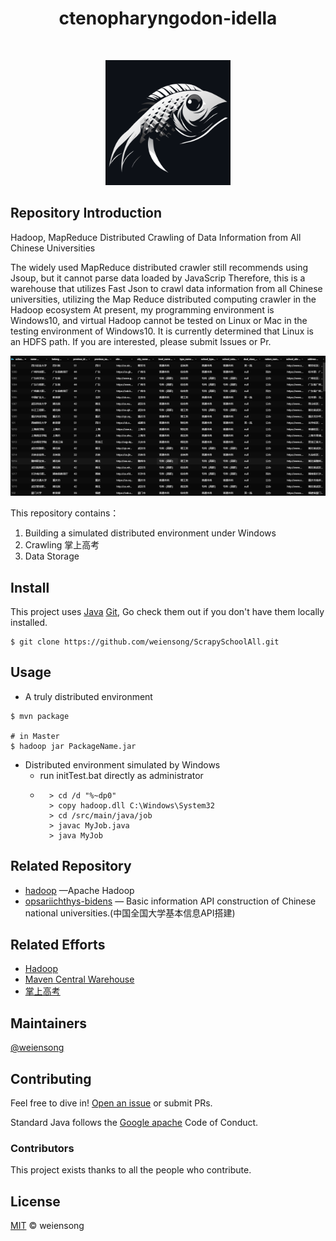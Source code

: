 <h1 align="center">ctenopharyngodon-idella</h1>

<p align="center">
	<a href="https://www.apache.org/licenses/LICENSE-2.0"><img src="https://img.shields.io/badge/license_-Apache2.0-blue" alt=""></a> 
	<a href="https://www.java.com/"><img src="https://img.shields.io/badge/Java_-red" alt=""></a> 
	<a href="https://maven.apache.org/"><img src="https://img.shields.io/badge/Maven_-red" alt=""></a> 
	<a href="https://hadoop.apache.org/"><img src="https://img.shields.io/badge/Hadoop_-red" alt=""></a> 
	<a href="https://hadoop.apache.org/docs/r1.2.1/mapred_tutorial.html"><img src="https://img.shields.io/badge/mapreduce_-red" alt=""></a> 
</p>

<p align="center">
    <img src=.about/ctenopharyngodon-idella.png height="200" width="200" alt="">
</p>

## Repository Introduction
Hadoop, MapReduce Distributed Crawling of Data Information from All Chinese Universities  

The widely used MapReduce distributed crawler still recommends using Jsoup, but it cannot parse data loaded by JavaScrip Therefore, this is a warehouse that utilizes Fast Json to crawl data information from all Chinese universities, utilizing the Map Reduce distributed computing crawler in the Hadoop ecosystem At present, my programming environment is Windows10, and virtual Hadoop cannot be tested on Linux or Mac in the testing environment of Windows10. It is currently determined that Linux is an HDFS path. If you are interested, please submit Issues or Pr.

![img.png](.about/img.png)

This repository contains：

1. Building a simulated distributed environment under Windows
2. Crawling 掌上高考
3. Data Storage

## Install

This project uses [Java](https://www.java.com/) [Git](https://git-scm.com/), Go check them out if you don't have them locally installed.

```shell
$ git clone https://github.com/weiensong/ScrapySchoolAll.git
```



## Usage
- A truly distributed environment
```shell
$ mvn package

# in Master
$ hadoop jar PackageName.jar
```
- Distributed environment simulated by Windows
	- run initTest.bat directly as administrator 
	- ```command
		> cd /d "%~dp0"
		> copy hadoop.dll C:\Windows\System32
		> cd /src/main/java/job
		> javac MyJob.java
		> java MyJob
		```
		
		

## Related Repository

- [hadoop](https://github.com/apache/hadoop) —Apache Hadoop
- [opsariichthys-bidens](https://github.com/weiensong/opsariichthys-bidens) — Basic information API construction of Chinese national universities.(中国全国大学基本信息API搭建)



## Related Efforts

- [Hadoop](https://hadoop.apache.org/)
- [Maven Central Warehouse](https://mvnrepository.com/)
- [掌上高考](https://www.gaokao.cn/) 





## Maintainers

[@weiensong](https://github.com/weiensong)



## Contributing

Feel free to dive in! [Open an issue](https://github.com/weiensong/ScrapySchoolAll/issues) or submit PRs.

Standard Java follows the [Google apache](https://google.github.io/styleguide/javaguide.html) Code of Conduct.

### Contributors
This project exists thanks to all the people who contribute.



## License

[MIT](https://github.com/weiensong/weiensong/blob/main/.universal/LICENSE) © weiensong

